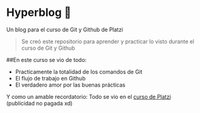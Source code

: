 # Hyperblog 💚
Un blog para el curso de Git y Github de Platzi
>Se creó este repositorio para aprender y practicar lo visto durante el curso de Git y Github

##En este curso se vio de todo:
* Practicamente la totalidad de los comandos de Git
* El flujo de trabajo en Github
* El verdadero amor por las buenas prácticas

Y como un amable recordatorio: Todo se vio en el [curso de Platzi](https://platzi.com/cursos/git-github/ "curso de Platzi") (publicidad no pagada xd)
